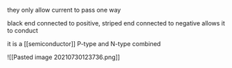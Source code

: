 they only allow current to pass one way

black end connected to positive, striped end connected to negative allows it to conduct

it is a [[semiconductor]] P-type and N-type combined

![[Pasted image 20210730123736.png]]